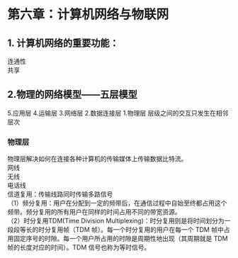 # 第六章：计算机网络与物联网  

## 1. 计算机网络的重要功能：  
连通性  
共享  
## 2.物理的网络模型——五层模型  
5.应用层
4.运输层
3.网络层
2.数据连接层
1.物理层
层级之间的交互只发生在相邻层次  
### 物理层  
物理层解决如何在连接各种计算机的传输媒体上传输数据比特流。  
网线  
无线  
电话线  
信道复用：传输线路同时传输多路信号  
（1）频分复用：用户在分配到一定的频带后，在通信过程中自始至终都占用这个频带。频分复用的所有用户在同样的时间占用不同的带宽资源。  
（2）时分复用TDM(Time Division Multiplexing)：时分复用则是将时间划分为一段段等长的时分复用帧（TDM 帧）。每一个时分复用的用户在每一个 TDM 帧中占用固定序号的时隙。每一个用户所占用的时隙是周期性地出现（其周期就是 TDM  帧的长度对应的时间）。TDM 信号也称为等时信号。  


